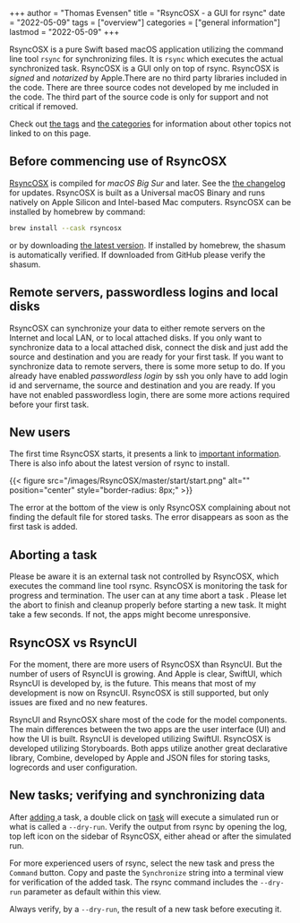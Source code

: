 +++
author = "Thomas Evensen"
title = "RsyncOSX - a GUI for rsync"
date = "2022-05-09"
tags = ["overview"]
categories = ["general information"]
lastmod = "2022-05-09"
+++

RsyncOSX is a pure Swift based macOS application utilizing the command line tool `rsync` for synchronizing files. It is `rsync`  which executes the actual synchronized task. RsyncOSX is a GUI only on top of rsync. RsyncOSX is *signed* and *notarized* by Apple.There are no third party libraries included in the code. There are three source codes not developed by me included in the code. The third part of the source code is only for support and not critical if removed.

Check out  [the tags](/tags) and [the categories](/categories)  for information about other topics not linked to on this page.

## Before commencing use of RsyncOSX

[RsyncOSX](https://github.com/rsyncOSX/RsyncOSX/releases)  is compiled for *macOS Big Sur* and later. See the [the changelog](/post/changelog/) for updates. RsyncOSX is built as a Universal macOS Binary and runs natively on Apple Silicon and Intel-based Mac computers. RsyncOSX can be installed by homebrew by command:

```bash
brew install --cask rsyncosx
```

or by downloading  [the latest version](https://github.com/rsyncOSX/RsyncOSX/releases). If installed by homebrew, the shasum is automatically verified. If downloaded from GitHub please verify the shasum.

## Remote servers, passwordless logins and local disks

RsyncOSX can synchronize your data to either remote servers on the Internet and local LAN, or to local attached disks. If you only want to synchronize data to a local attached disk, connect the disk and just add the source and destination and you are ready for your first task. If you want to synchronize data to remote servers, there is some more setup to do. If you already have enabled *passwordless login* by ssh you only have to add login id and servername, the source and destination and you are ready. If you have not enabled passwordless login, there are some more actions required before your first task.

## New users

The first time RsyncOSX starts, it presents a link to  [important information](/post/important/). There is also info about the latest version of rsync to install.

{{< figure src="/images/RsyncOSX/master/start/start.png" alt="" position="center" style="border-radius: 8px;" >}}

The error at the bottom of the view is only RsyncOSX complaining about not finding the default file for stored tasks. The error disappears as soon as the first task is added.

## Aborting a task

Please be aware it is an external task not controlled by RsyncOSX, which executes the command line tool rsync. RsyncOSX is monitoring the task for progress and termination. The user can at any time abort a task . Please let the abort to finish and cleanup properly before starting a new task. It might take a few seconds. If not, the apps might become unresponsive.

## RsyncOSX vs RsyncUI

For the moment, there are more users of RsyncOSX than RsyncUI. But the number of users of RsyncUI is growing. And Apple is clear, SwiftUI, which RsyncUI is developed by, is the future. This means that most of my development is now on RsyncUI. RsyncOSX is still supported, but only issues are fixed and no new features.

RsyncUI and RsyncOSX share most of the code for the model components. The main differences between the two apps are the user interface (UI) and how the UI is built. RsyncUI is developed utilizing SwiftUI. RsyncOSX is developed utilizing Storyboards. Both apps utilize another great declarative library, Combine, developed by Apple and JSON files for storing tasks, logrecords and user configuration.

## New tasks; verifying and synchronizing data

After  [adding ](/post/addconfigurations/) a task, a double click on [task](/post/singletask/) will execute a simulated run or what is called a `--dry-run`. Verify the output from rsync by opening the log, top left icon on the sidebar of RsyncOSX, either ahead or after the simulated run.

For more experienced users of rsync, select the new task and press the `Command` button. Copy and paste the `Synchronize` string into a terminal view for verification of the added task. The rsync command includes the `--dry-run` parameter as default within this view.

Always verify, by a `--dry-run`, the result of a new task before executing it.
